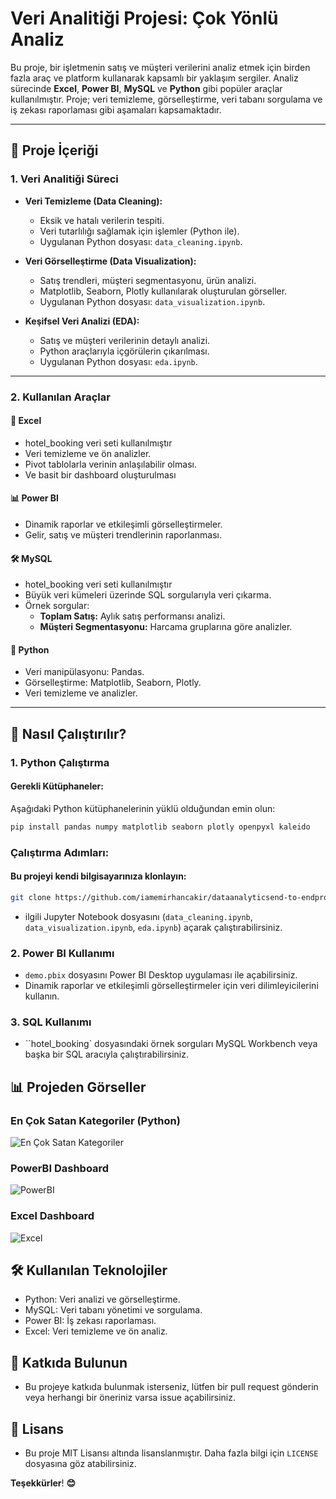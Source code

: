 # Veri Analitiği Projesi: Çok Yönlü Analiz

Bu proje, bir işletmenin satış ve müşteri verilerini analiz etmek için birden fazla araç ve platform kullanarak kapsamlı bir yaklaşım sergiler. Analiz sürecinde **Excel**, **Power BI**, **MySQL** ve **Python** gibi popüler araçlar kullanılmıştır. Proje; veri temizleme, görselleştirme, veri tabanı sorgulama ve iş zekası raporlaması gibi aşamaları kapsamaktadır.

---

## 📂 Proje İçeriği

### 1. **Veri Analitiği Süreci**

- **Veri Temizleme (Data Cleaning):**

  - Eksik ve hatalı verilerin tespiti.
  - Veri tutarlılığı sağlamak için işlemler (Python ile).
  - Uygulanan Python dosyası: `data_cleaning.ipynb`.

- **Veri Görselleştirme (Data Visualization):**

  - Satış trendleri, müşteri segmentasyonu, ürün analizi.
  - Matplotlib, Seaborn, Plotly kullanılarak oluşturulan görseller.
  - Uygulanan Python dosyası: `data_visualization.ipynb`.

- **Keşifsel Veri Analizi (EDA):**
  - Satış ve müşteri verilerinin detaylı analizi.
  - Python araçlarıyla içgörülerin çıkarılması.
  - Uygulanan Python dosyası: `eda.ipynb`.

---

### 2. **Kullanılan Araçlar**

#### 🔢 **Excel**

- hotel_booking veri seti kullanılmıştır
- Veri temizleme ve ön analizler.
- Pivot tablolarla verinin anlaşılabilir olması.
- Ve basit bir dashboard oluşturulması

#### 📊 **Power BI**

- Dinamik raporlar ve etkileşimli görselleştirmeler.
- Gelir, satış ve müşteri trendlerinin raporlanması.

#### 🛠️ **MySQL**

- hotel_booking veri seti kullanılmıştır
- Büyük veri kümeleri üzerinde SQL sorgularıyla veri çıkarma.
- Örnek sorgular:
  - **Toplam Satış:** Aylık satış performansı analizi.
  - **Müşteri Segmentasyonu:** Harcama gruplarına göre analizler.

#### 🐍 **Python**

- Veri manipülasyonu: Pandas.
- Görselleştirme: Matplotlib, Seaborn, Plotly.
- Veri temizleme ve analizler.

---

## 🚀 Nasıl Çalıştırılır?

### 1. **Python Çalıştırma**

#### Gerekli Kütüphaneler:

Aşağıdaki Python kütüphanelerinin yüklü olduğundan emin olun:

```bash
pip install pandas numpy matplotlib seaborn plotly openpyxl kaleido
```

### Çalıştırma Adımları:

#### Bu projeyi kendi bilgisayarınıza klonlayın:

```bash
git clone https://github.com/iamemirhancakir/dataanalyticsend-to-endprojects.git
```

- ilgili Jupyter Notebook dosyasını (`data_cleaning.ipynb`, `data_visualization.ipynb`, `eda.ipynb`) açarak çalıştırabilirsiniz.

### 2. **Power BI Kullanımı**

- `demo.pbix` dosyasını Power BI Desktop uygulaması ile açabilirsiniz.
- Dinamik raporlar ve etkileşimli görselleştirmeler için veri dilimleyicilerini kullanın.

### 3. **SQL Kullanımı**

- ``hotel_booking` dosyasındaki örnek sorguları MySQL Workbench veya başka bir SQL aracıyla çalıştırabilirsiniz.

## 📊 Projeden Görseller

### En Çok Satan Kategoriler (Python)

![En Çok Satan Kategoriler](C:/Users/lenovo/OneDrive/Desktop/dataanalyticsproject/Visuals/category_sales_plotly.png)

### PowerBI Dashboard

![PowerBI](C:/Users/lenovo/OneDrive/Desktop/dataanalyticsproject/Visuals/powerBIdashboard.png)

### Excel Dashboard

![Excel](C:/Users/lenovo/OneDrive/Desktop/dataanalyticsproject/Visuals/exceldashboard.png)

## 🛠️ Kullanılan Teknolojiler

- Python: Veri analizi ve görselleştirme.
- MySQL: Veri tabanı yönetimi ve sorgulama.
- Power BI: İş zekası raporlaması.
- Excel: Veri temizleme ve ön analiz.

## 🤝 Katkıda Bulunun

- Bu projeye katkıda bulunmak isterseniz, lütfen bir pull request gönderin veya herhangi bir öneriniz varsa issue açabilirsiniz.

## 📝 Lisans

- Bu proje MIT Lisansı altında lisanslanmıştır. Daha fazla bilgi için `LICENSE` dosyasına göz atabilirsiniz.

**Teşekkürler**! **😊**
